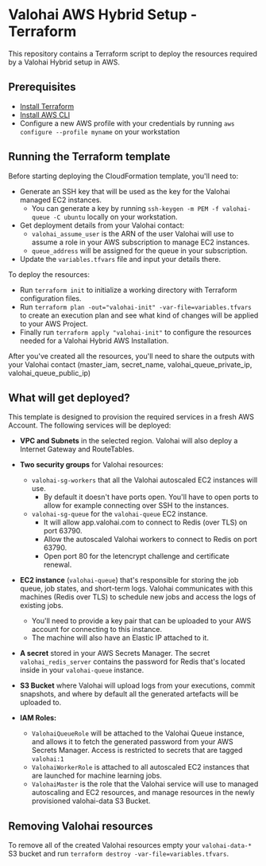 # Valohai AWS Hybrid Setup - Terraform

This repository contains a Terraform script to deploy the resources required by a Valohai Hybrid setup in AWS.

## Prerequisites

* [Install Terraform](https://learn.hashicorp.com/tutorials/terraform/install-cli)
* [Install AWS CLI](https://docs.aws.amazon.com/cli/latest/userguide/cli-chap-install.html)
* Configure a new AWS profile with your credentials by running `aws configure --profile myname` on your workstation

## Running the Terraform template

Before starting deploying the CloudFormation template, you'll need to:

* Generate an SSH key that will be used as the key for the Valohai managed EC2 instances.
  * You can generate a key by running `ssh-keygen -m PEM -f valohai-queue -C ubuntu` locally on your workstation.
* Get deployment details from your Valohai contact:
  * `valohai_assume_user` is the ARN of the user Valohai will use to assume a role in your AWS subscription to manage EC2 instances.
  * `queue_address` will be assigned for the queue in your subscription.
* Update the `variables.tfvars` file and input your details there.
  
To deploy the resources:
* Run `terraform init` to initialize a working directory with Terraform configuration files.
* Run `terraform plan -out="valohai-init" -var-file=variables.tfvars` to create an execution plan and see what kind of changes will be applied to your AWS Project.
* Finally run `terraform apply "valohai-init"` to configure the resources needed for a Valohai Hybrid AWS Installation.

After you've created all the resources, you'll need to share the outputs with your Valohai contact (master_iam, secret_name, valohai_queue_private_ip, valohai_queue_public_ip)

## What will get deployed?

This template is designed to provision the required services in a fresh AWS Account. The following services will be deployed:

* **VPC and Subnets** in the selected region. Valohai will also deploy a Internet Gateway and RouteTables.
* **Two security groups** for Valohai resources:
  * `valohai-sg-workers` that all the Valohai autoscaled EC2 instances will use.
    * By default it doesn't have ports open. You'll have to open ports to allow for example connecting over SSH to the instances.
  * `valohai-sg-queue` for the `valohai-queue` EC2 instance.
    * It will allow app.valohai.com to connect to Redis (over TLS) on port 63790.
    * Allow the autoscaled Valohai workers to connect to Redis on port 63790.
    * Open port 80 for the letencrypt challenge and certificate renewal.

* **EC2 instance** (`valohai-queue`) that's responsible for storing the job queue, job states, and short-term logs. Valohai communicates with this machines (Redis over TLS) to schedule new jobs and access the logs of existing jobs. 
  * You'll need to provide a key pair that can be uploaded to your AWS account for connecting to this instance.
  * The machine will also have an Elastic IP attached to it.

* **A secret** stored in your AWS Secrets Manager. The secret `valohai_redis_server` contains the password for Redis that's located inside in your `valohai-queue` instance.
* **S3 Bucket** where Valohai will upload logs from your executions, commit snapshots, and where by default all the generated artefacts will be uploaded to.
* **IAM Roles:**
  * `ValohaiQueueRole` will be attached to the Valohai Queue instance, and allows it to fetch the generated password from your AWS Secrets Manager. Access is restricted to secrets that are tagged `valohai:1`
  * `ValohaiWorkerRole` is attached to all autoscaled EC2 instances that are launched for machine learning jobs.
  * `ValohaiMaster` is the role that the Valohai service will use to managed autoscaling and EC2 resources, and manage resources in the newly provisioned valohai-data S3 Bucket.

## Removing Valohai resources

To remove all of the created Valohai resources empty your `valohai-data-*` S3 bucket and run `terraform destroy -var-file=variables.tfvars`.

